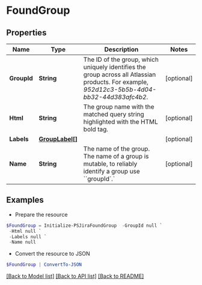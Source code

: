 # FoundGroup
## Properties

Name | Type | Description | Notes
------------ | ------------- | ------------- | -------------
**GroupId** | **String** | The ID of the group, which uniquely identifies the group across all Atlassian products. For example, *952d12c3-5b5b-4d04-bb32-44d383afc4b2*. | [optional] 
**Html** | **String** | The group name with the matched query string highlighted with the HTML bold tag. | [optional] 
**Labels** | [**GroupLabel[]**](GroupLabel.md) |  | [optional] 
**Name** | **String** | The name of the group. The name of a group is mutable, to reliably identify a group use &#x60;&#x60;groupId&#x60;.&#x60; | [optional] 

## Examples

- Prepare the resource
```powershell
$FoundGroup = Initialize-PSJiraFoundGroup  -GroupId null `
 -Html null `
 -Labels null `
 -Name null
```

- Convert the resource to JSON
```powershell
$FoundGroup | ConvertTo-JSON
```

[[Back to Model list]](../README.md#documentation-for-models) [[Back to API list]](../README.md#documentation-for-api-endpoints) [[Back to README]](../README.md)


